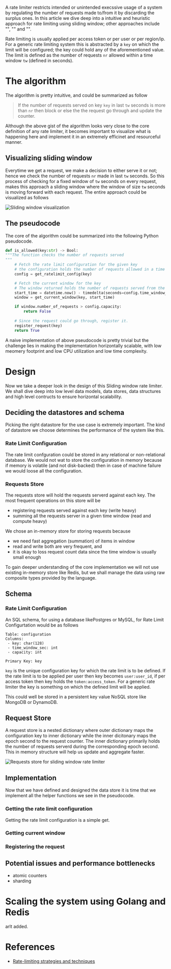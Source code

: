 A rate limiter restricts intended or unintended execssive usage of a system by regulating the number of requests made to/from it by discarding the surplus ones. In this article we dive deep into a intuitive and heuristic approach for rate limiting using sliding window; other approaches include "", "" and "".

Rate limiting is usually applied per access token or per user or per region/ip. For a generic rate limiting system this is abstracted by a `key` on which the limit will be configured; the key could hold any of the aforementioned value. The limit is defined as the number of requests `nr` allowed within a time window `tw` (defined in seconds).

# The algorithm
The algorithm is pretty intuitive, and could be summarized as follow

> If the number of requests served on key `key` in last `tw` seconds is more than `nr` then block or else the the request go through and update the counter.

Although the above gist of the algorithm looks very close to the core definition of any rate limiter, it becomes important to visualize what is happening here and implement it in an extremely efficinet and resourceful manner.

## Visualizing sliding window
Everytime we get a request, we make a decision to either serve it or not; hence we check the number of requests `nr` made in last `tw` seconds. So this process of checking for a fixed window of `tw` seconds on every request, makes this approach a sliding window where the window of size `tw` seconds is moving forward with each request. The entire approach could be visualized as follows

![Sliding window visualization](https://user-images.githubusercontent.com/4745789/78364339-eac01a80-75da-11ea-8f65-633fd779afac.png)

## The pseudocode

The core of the algorithm could be summarized into the following Python pseudocode.

```py
def is_allowed(key:str) -> Bool:
"""The function checks the number of requests served
"""
    # Fetch the rate limit configuration for the given key
    # the configuration holds the number of requests allowed in a time window.
    config = get_ratelimit_config(key)

    # Fetch the current window for the key
    # The window returned holds the number of requests served from the start_time
    start_time = datetime.now() - timedelta(seconds=config.time_window_sec)
    window = get_current_window(key, start_time)

    if window.number_of_requests > config.capacity:
        return False
    
    # Since the request could go through, register it.
    register_request(key)
    return True
```

A naive implementation of above pseudocode is pretty trivial but the challenge lies in making the implementation horizontally scalable, with low meomery footprint and low CPU utilization and low time complexity.

# Design
Now we take a deeper look in the design of this Sliding window rate limiter. We shall dive deep into low level data models, data stores, data structures and high level contructs to ensure horizontal scalability.

## Deciding the datastores and schema
Picking the right datastore for the use case is extremely important. The kind of datastore we choose determines the performance of the system like this.

### Rate Limit Configuration
The rate limit confguration could be stored in any relational or non-relational database. We would not wat to store the configuration in memory because if memory is volatile (and not disk-backed) then in case of machine failure we would loose all the configuration.

### Requests Store
The requests store will hold the requests serverd against each key. The most frequent operations on this store will be
 - registering requests served against each key (write heavy)
 - summing all the requests server in a given time window (read and compute heavy)

We chose an in-memory store for storing requests because
 - we need fast aggregation (summation) of items in window
 - read and write both are very frequent, and
 - it is okay to loss request count data since the time window is usually small enough

To gain deeper understanding of the core implementation we will not use existing in-memory store like Redis, but we shall manage the data using raw composite types provided by the language.

## Schema

### Rate Limit Configuration
An SQL schema, for using a database likePostgres or MySQL, for Rate Limit Configurtation would be as follows

```
Table: configuration
Columns:
 - key: char(128)
 - time_window_sec: int
 - capacity: int

Primary Key: key
```

`key` is the unique configuration key for which the rate limit is to be defined. If the rate limit is to be applied per user then key becomes `user:user_id`, if per access token then key holds the `token:access_token`. For a generic rate limiter the key is something on which the defined limit will be applied.

This could well be stored in a persistent key value NoSQL store like MongoDB or DynamoDB.

## Request Store
A request store is a nested dictionary where outer dictionary maps the configuration key to inner dictionary while the inner dicitonary maps the epoch second to the request counter. The inner dictionary primarily holds the number of requests serverd during the corresponding epoch second. This in memory structure will help us update and aggregate faster.

![Requests store for sliding window rate limiter](https://user-images.githubusercontent.com/4745789/78384914-b0657600-75f8-11ea-8158-981ac3ecd46d.png)


## Implementation
Now that we have defined and designed the data store it is time that we implement all the helper functions we see in the pseudocode.

### Getting the rate limit configuration
Getting the rate limit configuration is a simple get.

### Getting current window

### Registering the request

## Potential issues and performance bottlenecks
 - atomic counters
 - sharding

# Scaling the system using Golang and Redis
arlt added.

# References
 - [Rate-limiting strategies and techniques](https://cloud.google.com/solutions/rate-limiting-strategies-techniques)
